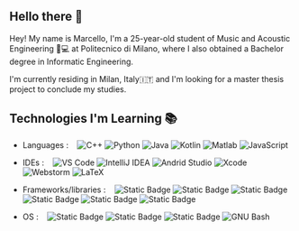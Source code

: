 ## Hello there :wave:

Hey! My name is Marcello, I'm a 25-year-old student of Music and Acoustic Engineering 🎹💻 at Politecnico di Milano, where I also obtained a Bachelor degree in Informatic Engineering.

I'm currently residing in Milan, Italy🇮🇹 and I'm looking for a master thesis project to conclude my studies.

## Technologies I'm Learning :books:
- Languages :   
![C++](https://img.shields.io/badge/C%2B%2B-%2300599C?logo=cplusplus&logoColor=white)
![Python](http://img.shields.io/badge/-Python-3776AB?logo=python&logoColor=fff7a1)
![Java](http://img.shields.io/badge/-Java-007396?style=logo=java&logoColor=ffffff)
![Kotlin](https://img.shields.io/badge/Kotlin-%237F52FF?logo=kotlin&logoColor=white)
![Matlab](https://img.shields.io/badge/Matlab-%2308609d?logoColor=white)
![JavaScript](https://img.shields.io/badge/-JavaScript-%23F7DF1C?logo=javascript&logoColor=000000&color=d1b01f)

- IDEs :   
![VS Code](http://img.shields.io/badge/-VS%20Code-007ACC?logo=visual-studio-code&logoColor=ffffff)
![IntelliJ IDEA](http://img.shields.io/badge/-IntelliJ%20IDEA-purple?logo=intellij-idea&logoColor=ffffff)
![Andrid Studio](https://img.shields.io/badge/Android%20Studio-%233DDC84?logo=androidstudio&logoColor=white)
![Xcode](https://img.shields.io/badge/Xcode-%23147EFB?logo=xcode&logoColor=white)
![Webstorm](https://img.shields.io/badge/Webstorm-%23000000?logo=webstorm&logoColor=white)
![LaTeX](http://img.shields.io/badge/-LaTeX-008080?&logo=latex&logoColor=ffffff)

- Frameworks/libraries :   
![Static Badge](https://img.shields.io/badge/Juce-%238DC63F?logo=juce&logoColor=white)
![Static Badge](https://img.shields.io/badge/Vulkan-%23A41E22?logo=vulkan&logoColor=white)
![Static Badge](https://img.shields.io/badge/Git-%23F05032?logo=git&logoColor=white)
![Static Badge](https://img.shields.io/badge/Processing-%23006699?logo=processingfoundation&logoColor=white)
![Static Badge](https://img.shields.io/badge/scikit--learn-%23F7931E?logo=scikitlearn&logoColor=white)
![Static Badge](https://img.shields.io/badge/Arduino-%2300878F?logo=arduino&logoColor=white)

- OS :   
![Static Badge](https://img.shields.io/badge/Android-%2334A853?logo=android&logoColor=white)
![Static Badge](https://img.shields.io/badge/macOS-black?logo=apple&logoColor=white)
![Static Badge](https://img.shields.io/badge/Ubuntu-%23E95420?logo=ubuntu&logoColor=white)
![GNU Bash](http://img.shields.io/badge/-GNU%20Bash-000000?logo=gnu-bash&logoColor=ffffff)

